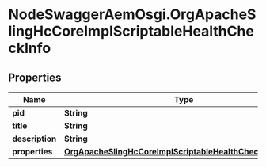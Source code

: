 # NodeSwaggerAemOsgi.OrgApacheSlingHcCoreImplScriptableHealthCheckInfo

## Properties

Name | Type | Description | Notes
------------ | ------------- | ------------- | -------------
**pid** | **String** |  | [optional] 
**title** | **String** |  | [optional] 
**description** | **String** |  | [optional] 
**properties** | [**OrgApacheSlingHcCoreImplScriptableHealthCheckProperties**](OrgApacheSlingHcCoreImplScriptableHealthCheckProperties.md) |  | [optional] 


